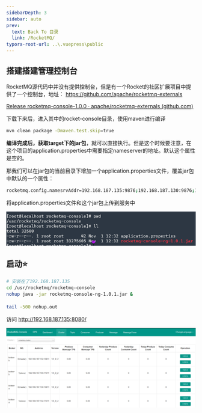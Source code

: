 ```yaml
---
sidebarDepth: 3
sidebar: auto
prev:
  text: Back To 目录
  link: /RocketMQ/
typora-root-url: ..\.vuepress\public
---
```


## 搭建搭建管理控制台

RocketMQ源代码中并没有提供控制台，但是有一个Rocket的社区扩展项目中提供了一个控制台，地址： https://github.com/apache/rocketmq-externals

[Release rocketmq-console-1.0.0 · apache/rocketmq-externals (github.com)](https://github.com/apache/rocketmq-externals/releases/tag/rocketmq-console-1.0.0)

下载下来后，进入其中的rocket-console目录，使用maven进行编译

```sh
mvn clean package -Dmaven.test.skip=true
```

**编译完成后，获取target下的jar包**，就可以直接执行。但是这个时候要注意，在这个项目的application.properties中需要指定nameserver的地址。默认这个属性是空的。

那我们可以在jar包的当前目录下增加一个application.properties文件，覆盖jar包中默认的一个属性：

```sh
rocketmq.config.namesrvAddr=192.168.187.135:9876;192.168.187.130:9876;192.168.187.132:9876;
```

将application.properties文件和这个jar包上传到服务中

![image-20211102003322892](/images/RocketMQ/image-20211102003322892.png)

## 启动⭐


```sh
# 安装在了192.168.187.135
cd /usr/rocketmq/rocketmq-console
nohup java -jar rocketmq-console-ng-1.0.1.jar &

tail -500 nohup.out
```

访问 http://192.168.187.135:8080/

![image-20211102003934053](/images/RocketMQ/image-20211102003934053.png)

